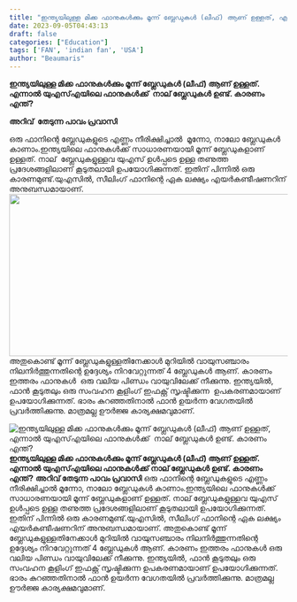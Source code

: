 ```yaml
---
title: "ഇന്ത്യയിലുള്ള മിക്ക ഫാനുകൾക്കും മൂന്ന് ബ്ലേഡുകൾ (ലീഫ്) ആണ് ഉള്ളത്, എന്നാൽ യു‌എസ്‌എയിലെ ഫാനുകൾക്ക്  നാല് ബ്ലേഡുകൾ ഉണ്ട്. കാരണം എന്ത്?"
date: 2023-09-05T04:43:13
draft: false
categories: ["Education"]
tags: ['FAN', 'indian fan', 'USA']
author: "Beaumaris"
---
```


<strong>ഇന്ത്യയിലുള്ള മിക്ക ഫാനുകൾക്കും മൂന്ന് ബ്ലേഡുകൾ (ലീഫ്) ആണ് ഉള്ളത്. എന്നാൽ യു‌എസ്‌എയിലെ ഫാനുകൾക്ക്  നാല് ബ്ലേഡുകൾ ഉണ്ട്. കാരണം എന്ത്? </strong>

<strong>അറിവ്  തേടുന്ന പാവം പ്രവാസി</strong>

ഒരു ഫാനിന്റെ ബ്ലേഡുകളുടെ എണ്ണം നീരിക്ഷിച്ചാൽ  മൂന്നോ, നാലോ ബ്ലേഡുകൾ കാണാം.ഇന്ത്യയിലെ ഫാനുകൾക്ക് സാധാരണയായി മൂന്ന് ബ്ലേഡുകളാണ് ഉള്ളത്. നാല്  ബ്ലേഡുകളുള്ളവ യു‌എസ് ഉൾപ്പടെ ഉള്ള തണുത്ത പ്രദേശങ്ങളിലാണ് കൂടുതലായി ഉപയോഗിക്കുന്നത്. ഇതിന് പിന്നിൽ ഒരു കാരണമുണ്ട്.യു‌എസിൽ‌, സീലിംഗ് ഫാനിന്റെ ഏക ലക്ഷ്യം എയർകണ്ടീഷണറിന് അനുബന്ധമായാണ്.
<img class="size-full wp-image-417679 aligncenter" src="https://cdn.boolokam.com/articles/2023/09/hh.jpg" alt="" width="602" height="293" />അതുകൊണ്ട് മൂന്ന് ബ്ലേഡുകളുള്ളതിനേക്കാൾ മുറിയിൽ വായുസഞ്ചാരം നിലനിർത്തുന്നതിന്റെ ഉദ്ദേശ്യം നിറവേറ്റുന്നത് 4 ബ്ലേഡുകൾ ആണ്. കാരണം ഇത്തരം ഫാനുകൾ  ഒരു വലിയ പിണ്ഡം വായുവിലേക്ക് നീക്കുന്നു. ഇന്ത്യയിൽ, ഫാൻ കൂടുതലും ഒരു സംവഹന കൂളിംഗ് ഇഫക്റ്റ് സൃഷ്ടിക്കുന്ന  ഉപകരണമായാണ്  ഉപയോഗിക്കുന്നത്. ഭാരം കുറഞ്ഞതിനാൽ ഫാൻ ഉയർന്ന വേഗതയിൽ പ്രവർത്തിക്കുന്നു. മാത്രമല്ല ഊർജ്ജ കാര്യക്ഷമവുമാണ്.


![ഇന്ത്യയിലുള്ള മിക്ക ഫാനുകൾക്കും മൂന്ന് ബ്ലേഡുകൾ (ലീഫ്) ആണ് ഉള്ളത്, എന്നാൽ യു‌എസ്‌എയിലെ ഫാനുകൾക്ക്  നാല് ബ്ലേഡുകൾ ഉണ്ട്. കാരണം എന്ത്?](https://cdn.boolokam.com/articles/2023/09/hh.jpg)**ഇന്ത്യയിലുള്ള മിക്ക ഫാനുകൾക്കും മൂന്ന് ബ്ലേഡുകൾ (ലീഫ്) ആണ് ഉള്ളത്. എന്നാൽ യു‌എസ്‌എയിലെ ഫാനുകൾക്ക് നാല് ബ്ലേഡുകൾ ഉണ്ട്. കാരണം എന്ത്?** **അറിവ് തേടുന്ന പാവം പ്രവാസി** ഒരു ഫാനിന്റെ ബ്ലേഡുകളുടെ എണ്ണം നീരിക്ഷിച്ചാൽ മൂന്നോ, നാലോ ബ്ലേഡുകൾ കാണാം.ഇന്ത്യയിലെ ഫാനുകൾക്ക് സാധാരണയായി മൂന്ന് ബ്ലേഡുകളാണ് ഉള്ളത്. നാല് ബ്ലേഡുകളുള്ളവ യു‌എസ് ഉൾപ്പടെ ഉള്ള തണുത്ത പ്രദേശങ്ങളിലാണ് കൂടുതലായി ഉപയോഗിക്കുന്നത്. ഇതിന് പിന്നിൽ ഒരു കാരണമുണ്ട്.യു‌എസിൽ‌, സീലിംഗ് ഫാനിന്റെ ഏക ലക്ഷ്യം എയർകണ്ടീഷണറിന് അനുബന്ധമായാണ്. അതുകൊണ്ട് മൂന്ന് ബ്ലേഡുകളുള്ളതിനേക്കാൾ മുറിയിൽ വായുസഞ്ചാരം നിലനിർത്തുന്നതിന്റെ ഉദ്ദേശ്യം നിറവേറ്റുന്നത് 4 ബ്ലേഡുകൾ ആണ്. കാരണം ഇത്തരം ഫാനുകൾ ഒരു വലിയ പിണ്ഡം വായുവിലേക്ക് നീക്കുന്നു. ഇന്ത്യയിൽ, ഫാൻ കൂടുതലും ഒരു സംവഹന കൂളിംഗ് ഇഫക്റ്റ് സൃഷ്ടിക്കുന്ന ഉപകരണമായാണ് ഉപയോഗിക്കുന്നത്. ഭാരം കുറഞ്ഞതിനാൽ ഫാൻ ഉയർന്ന വേഗതയിൽ പ്രവർത്തിക്കുന്നു. മാത്രമല്ല ഊർജ്ജ കാര്യക്ഷമവുമാണ്.
